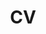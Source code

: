 ---
title: CV
layout: cv
actions:
  - label: "Ladda ner som PDF (svenska)"
    icon: pdf
    url: "/assets/docs/Andreas_Folkesson_CV_sv.pdf"
  - label: "Ladda ner som PDF (engelska)"
    icon: pdf
    url: "/assets/docs/Andreas_Folkesson_CV_en.pdf"
---